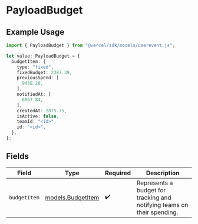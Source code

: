 # PayloadBudget

## Example Usage

```typescript
import { PayloadBudget } from "@vercel/sdk/models/userevent.js";

let value: PayloadBudget = {
  budgetItem: {
    type: "fixed",
    fixedBudget: 2387.39,
    previousSpend: [
      9438.28,
    ],
    notifiedAt: [
      6867.84,
    ],
    createdAt: 2875.75,
    isActive: false,
    teamId: "<id>",
    id: "<id>",
  },
};
```

## Fields

| Field                                                                   | Type                                                                    | Required                                                                | Description                                                             |
| ----------------------------------------------------------------------- | ----------------------------------------------------------------------- | ----------------------------------------------------------------------- | ----------------------------------------------------------------------- |
| `budgetItem`                                                            | [models.BudgetItem](../models/budgetitem.md)                            | :heavy_check_mark:                                                      | Represents a budget for tracking and notifying teams on their spending. |